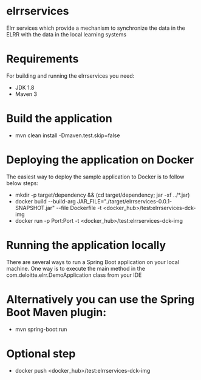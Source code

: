 # elrrservices
Elrr services which provide a mechanism to synchronize the data in the ELRR with the data in the local learning systems 

# Requirements
For building and running the elrrservices you need:
- JDK 1.8
- Maven 3
# Build the application
- mvn clean install -Dmaven.test.skip=false
# Deploying the application on Docker 
The easiest way to deploy the sample application to Docker is to follow below steps:
- mkdir -p target/dependency && (cd target/dependency; jar -xf ../*.jar)
- docker build --build-arg JAR_FILE="./target/elrrservices-0.0.1-SNAPSHOT.jar" --file Dockerfile -t <docker_hub>/test:elrrservices-dck-img
- docker run -p Port:Port -t <docker_hub>/test:elrrservices-dck-img

# Running the application locally
There are several ways to run a Spring Boot application on your local machine. One way is to execute the main method in the com.deloitte.elrr.DemoApplication class from your IDE
# Alternatively you can use the Spring Boot Maven plugin: 
- mvn spring-boot:run
# Optional step 
- docker push <docker_hub>/test:elrrservices-dck-img
